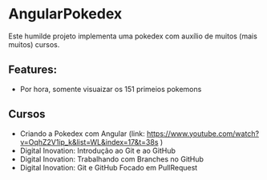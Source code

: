 # AngularPokedex

Este humilde projeto implementa uma pokedex com auxílio de muitos (mais muitos) cursos.

## Features:

- Por hora, somente visuaizar os 151 primeios pokemons

## Cursos

- Criando a Pokedex com Angular (link: https://www.youtube.com/watch?v=OqhZ2V1ip_k&list=WL&index=17&t=38s )
- Digital Inovation: Introdução ao Git e ao GitHub
- Digital Inovation: Trabalhando com Branches no GitHub
- Digital Inovation: Git e GitHub Focado em PullRequest

